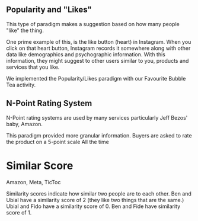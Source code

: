 
## Popularity and "Likes"

This type of paradigm makes a suggestion based on how many people "like" the thing.

One prime example of this, is the like button (heart) in Instagram.
When you click on that heart button, Instagram records it somewhere along with other data like demographics and psychographic information.
With this information, they might suggest to other users similar to you, products and services that you like.

We implemented the Popularity/Likes paradigm with our Favourite Bubble Tea activity.

## N-Point Rating System

N-Point rating systems are used by many services particularly Jeff Bezos' baby, Amazon.

This paradigm provided more granular information. Buyers are asked to rate the product on a 5-point scale
All the time 



# Similar Score

Amazon, Meta, TicToc


Similarity scores indicate how similar two people are to each other.
Ben and Ubial have a similarity score of 2 (they like two things that are the same.) Ubial and Fido have a similarity score of 0. Ben and Fide have similarity score of 1.